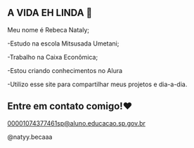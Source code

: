 ## A VIDA EH LINDA 💋

Meu nome é Rebeca Nataly;

-Estudo na escola Mitsusada Umetani;

-Trabalho na Caixa Econômica;

-Estou criando conhecimentos no Alura

-Utilizo esse site para compartilhar meus projetos e dia-a-dia.   

## Entre em contato comigo!❤

00001074377461sp@aluno.educacao.sp.gov.br

@natyy.becaaa




